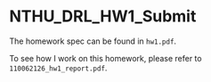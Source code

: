 # NTHU_DRL_HW1_Submit

The homework spec can be found in `hw1.pdf`.

To see how I work on this homework, please refer to `110062126_hw1_report.pdf`.